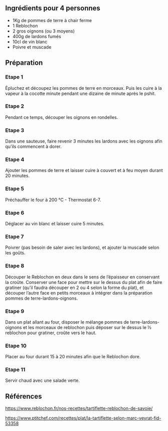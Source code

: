 ## Ingrédients pour 4 personnes

- 1Kg de pommes de terre à chair ferme
- 1 Reblochon
- 2 gros oignons (ou 3 moyens)
- 400g de lardons fumés
- 10cl de vin blanc
- Poivre et muscade

## Préparation

### Etape 1

Épluchez et découpez les pommes de terre en morceaux. Puis les cuire à la vapeur à la cocotte minute pendant une dizaine de minute après le pshit.

### Etape 2

Pendant ce temps, découper les oignons en rondelles.

### Etape 3

Dans une sauteuse, faire revenir 3 minutes les lardons avec les oignons afin qu’ils commencent à dorer.

### Etape 4

Ajouter les pommes de terre et laisser cuire à couvert et à feu moyen durant 20 minutes.

### Etape 5

Préchauffer le four à 200 °C - Thermostat 6-7.

### Etape 6

Déglacer au vin blanc et laisser cuire 5 minutes.

### Etape 7

Poivrer (pas besoin de saler avec les lardons), et ajouter la muscade selon les goûts.

### Etape 8

Découper le Reblochon en deux dans le sens de l’épaisseur en conservant la croûte. Conserver une face pour mettre sur le dessus du plat afin de faire gratiner (qu'il faudra découper en 2 ou 4 selon la forme du plat), et découper l’autre face en petits morceaux à intégrer dans la préparation pommes de terre-lardons-oignons.

### Etape 9

Dans un plat allant au four, disposer le mélange pommes de terre-lardons-oignons et les morceaux de reblochon puis déposer sur le dessus le ½ reblochon pour gratiner, croûte vers le haut.

### Etape 10

Placer au four durant 15 à 20 minutes afin que le Reblochon dore.

### Etape 11

Servir chaud avec une salade verte.

## Références

https://www.reblochon.fr/nos-recettes/tartiflette-reblochon-de-savoie/

https://www.ptitchef.com/recettes/plat/la-tartiflette-selon-marc-veyrat-fid-53358

